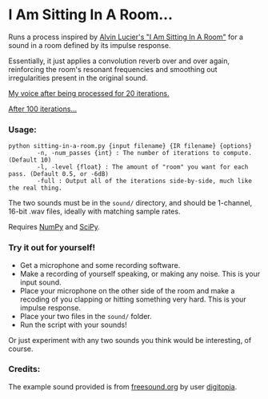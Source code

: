 # I Am Sitting In A Room...

Runs a process inspired by [Alvin Lucier's "I Am Sitting In A Room"](https://www.youtube.com/watch?v=fAxHlLK3Oyk) for a sound in a room defined by its impulse response.

Essentially, it just applies a convolution reverb over and over again, reinforcing the room's resonant frequencies and smoothing out irregularities present in the original sound.

[My voice after being processed for 20 iterations.](https://drive.google.com/file/d/0B_jWp8d11aB5ckthQ0ZRNWR6NDA/view?usp=sharing)

[After 100 iterations...](https://drive.google.com/file/d/0B_jWp8d11aB5Y0lZYWthUUtZYnc/view?usp=sharing)

### Usage:

	python sitting-in-a-room.py {input filename} {IR filename} {options}
	        -n, -num_passes {int} : The number of iterations to compute. (Default 10)
	        -l, -level {float} : The amount of "room" you want for each pass. (Default 0.5, or -6dB)
	        -full : Output all of the iterations side-by-side, much like the real thing.

The two sounds must be in the `sound/` directory, and should be 1-channel, 16-bit .wav files, ideally with matching sample rates.

Requires [NumPy](http://www.numpy.org/) and [SciPy](https://www.scipy.org/).

### Try it out for yourself!

- Get a microphone and some recording software.
- Make a recording of yourself speaking, or making any noise. This is your input sound.
- Place your microphone on the other side of the room and make a recoding of you clapping or hitting something very hard. This is your impulse response.
- Place your two files in the `sound/` folder.
- Run the script with your sounds!

Or just experiment with any two sounds you think would be interesting, of course.

### Credits:

The example sound provided is from [freesound.org](http://freesound.org/) by user [digitopia](http://freesound.org/people/digitopia/sounds/76497/).
